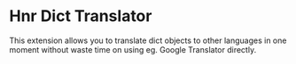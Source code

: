 # Hnr Dict Translator

This extension allows you to translate dict objects to other languages in one moment without waste time on using eg. Google Translator directly.
